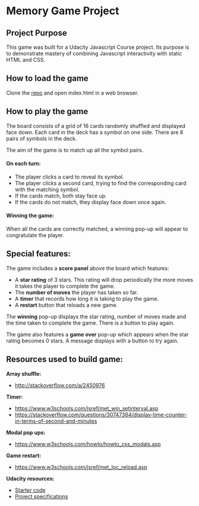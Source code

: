 # Memory Game Project


## Project Purpose

This game was built for a Udacity Javascript Course project. Its purpose is to demonstrate mastery of combining Javascript interactivity with static HTML and CSS.


## How to load the game

Clone the [repo](https://github.com/josephine-mattina/memory-game) and open index.html in a web browser.

## How to play the game

The board consists of a grid of 16 cards randomly shuffled and displayed face down. Each card in the deck has a symbol on one side. There are 8 pairs of symbols in the deck.

The aim of the game is to match up all the symbol pairs.

#### On each turn:

- The player clicks a card to reveal its symbol. 
- The player clicks a second card, trying to find the corresponding card with the matching symbol.
- If the cards match, both stay face up.
- If the cards do not match, they display face down once again.

#### Winning the game:

When all the cards are correctly matched, a winning pop-up will appear to congratulate the player.

## Special features:

The game includes a **score panel** above the board which features:
- A **star rating** of 3 stars. This rating will drop periodically the more moves it takes the player to complete the game.
- The **number of moves** the player has taken so far.
- A **timer** that records how long it is taking to play the game.
- A **restart** button that reloads a new game.

The **winning** pop-up displays the star rating, number of moves made and the time taken to complete the game. There is a button to play again.

The game also features a **game over** pop-up which appears when the star rating becomes 0 stars. A message displays with a button to try again.

## Resources used to build game:

**Array shuffle:**
- http://stackoverflow.com/a/2450976

**Timer:**
- https://www.w3schools.com/jsref/met_win_setinterval.asp
- https://stackoverflow.com/questions/30747364/display-time-counter-in-terms-of-second-and-minutes

**Modal pop ups:**
- https://www.w3schools.com/howto/howto_css_modals.asp

**Game restart:**
- https://www.w3schools.com/jsref/met_loc_reload.asp

**Udacity resources:**
- [Starter code](https://github.com/udacity/fend-project-memory-game)
- [Project specifications](https://review.udacity.com/#!/rubrics/591/view)

